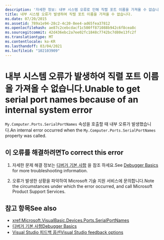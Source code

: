 ```yaml
---
description: '자세한 정보: 내부 시스템 오류로 인해 직렬 포트 이름을 가져올 수 없습니다.'
title: 내부 시스템 오류가 발생하여 직렬 포트 이름을 가져올 수 없습니다.
ms.date: 07/20/2015
ms.assetid: 789a1e94-28c2-4c20-8ee4-ad65fea37812
ms.openlocfilehash: ae87c2cebcdacf1c500ff871088b942c6f8cea8c
ms.sourcegitcommit: 42d436ebc2a7ee02fc1848c7742bc7d80e13fc2f
ms.translationtype: MT
ms.contentlocale: ko-KR
ms.lasthandoff: 03/04/2021
ms.locfileid: "102103909"
---
```

# <a name="unable-to-get-serial-port-names-because-of-an-internal-system-error"></a><span data-ttu-id="f4402-103">내부 시스템 오류가 발생하여 직렬 포트 이름을 가져올 수 없습니다.</span><span class="sxs-lookup"><span data-stu-id="f4402-103">Unable to get serial port names because of an internal system error</span></span>

<span data-ttu-id="f4402-104">`My.Computer.Ports.SerialPortNames` 속성을 호출할 때 내부 오류가 발생했습니다.</span><span class="sxs-lookup"><span data-stu-id="f4402-104">An internal error occurred when the `My.Computer.Ports.SerialPortNames` property was called.</span></span>  
  
## <a name="to-correct-this-error"></a><span data-ttu-id="f4402-105">이 오류를 해결하려면</span><span class="sxs-lookup"><span data-stu-id="f4402-105">To correct this error</span></span>  
  
1. <span data-ttu-id="f4402-106">자세한 문제 해결 정보는 [디버거 기본 사항](/visualstudio/debugger/debugger-basics) 을 참조 하세요.</span><span class="sxs-lookup"><span data-stu-id="f4402-106">See [Debugger Basics](/visualstudio/debugger/debugger-basics) for more troubleshooting information.</span></span>  
  
2. <span data-ttu-id="f4402-107">오류가 발생한 상황을 파악하여 Microsoft 기술 지원 서비스에 문의합니다.</span><span class="sxs-lookup"><span data-stu-id="f4402-107">Note the circumstances under which the error occurred, and call Microsoft Product Support Services.</span></span>  
  
## <a name="see-also"></a><span data-ttu-id="f4402-108">참고 항목</span><span class="sxs-lookup"><span data-stu-id="f4402-108">See also</span></span>

- <xref:Microsoft.VisualBasic.Devices.Ports.SerialPortNames>
- [<span data-ttu-id="f4402-109">디버거 기본 사항</span><span class="sxs-lookup"><span data-stu-id="f4402-109">Debugger Basics</span></span>](/visualstudio/debugger/debugger-basics)
- [<span data-ttu-id="f4402-110">Visual Studio 피드백 옵션</span><span class="sxs-lookup"><span data-stu-id="f4402-110">Visual Studio feedback options</span></span>](/visualstudio/ide/feedback-options)
